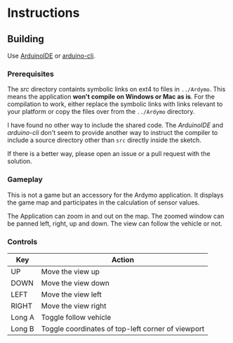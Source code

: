 # Instructions

## Building

Use [ArduinoIDE](https://www.arduino.cc/en/software) or [arduino-cli](https://arduino.github.io/arduino-cli/1.0/).

### Prerequisites

The *src* directory containts symbolic links on ext4 to files in 
`../Ardymo`. This means the application **won't compile on Windows or Mac as is**. 
For the compilation to work, either replace the symbolic links with links
relevant to your platform or copy the files over from the `../Ardymo` directory.

I have found no other way to include the shared code. The *ArduinoIDE* and
*arduino-cli* don't seem to provide another way to instruct the compiler to include a
source directory other than `src` directly inside the sketch.

If there is a better way, please open an issue or a pull request with the
solution.

### Gameplay

This is not a game but an accessory for the Ardymo application. It displays the
game map and participates in the calculation of sensor values.

The Application can zoom in and out on the map. The zoomed window can be panned
left, right, up and down. The view can follow the vehicle or not.

### Controls

| Key    | Action                                            |
|--------|---------------------------------------------------|
| UP     | Move the view up                                  |
| DOWN   | Move the view down                                |
| LEFT   | Move the view left                                |
| RIGHT  | Move the view right                               |
| Long A | Toggle follow vehicle                             |
| Long B | Toggle coordinates of top-left corner of viewport |
